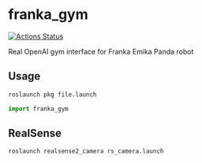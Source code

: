 # franka_gym

[![Actions Status](https://github.com/qgallouedec/franka_gym/workflows/build/badge.svg)](https://github.com/qgallouedec/franka_gym/actions)

Real OpenAI gym interface for Franka Emika Panda robot

## Usage

```bash
roslaunch pkg file.launch
```

```python
import franka_gym
```


## RealSense

```bash
roslaunch realsense2_camera rs_camera.launch 
```
